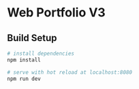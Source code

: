 # Web Portfolio V3

## Build Setup

``` bash
# install dependencies
npm install

# serve with hot reload at localhost:8080
npm run dev
```


